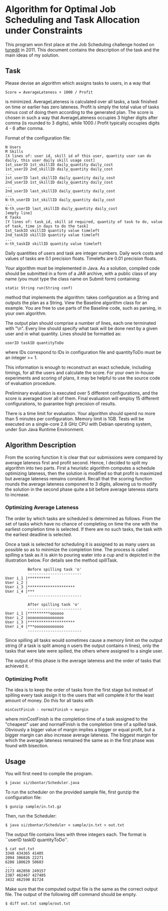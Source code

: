 Algorithm for Optimal Job Scheduling and Task Allocation under Constraints
==========================================================================

This program won first place at the Job Scheduling challenge hosted on
[tunedit](http://tunedit.org/challenge/job-scheduling) in 2011. This document
contains the description of the task and the main ideas of my solution.

Task
----

Please devise an algorithm which assigns tasks to users, in a way that

    Score = AverageLateness + 1000 / Profit

is minimized. AverageLateness is calculated over all tasks, a task
finished on time or earlier has zero lateness. Profit is simply the
total value of tasks minus cost of doing them according to the generated
plan. The score is chosen in such a way that AverageLateness occupies 3
higher digits after comma (is rounded to 3 digits), while 1000 / Profit
typically occupies digits 4 - 6 after comma.

Format of the configuration file:

    N Users
    M Skills
    [X lines of: user id, skill id of this user, quantity user can do daily, this user daily skill usage cost]
    1st_userID 1st_skillID daily_quantity daily_cost
    1st_userID 2nd_skillID daily_quantity daily_cost
    ...
    1st_userID last_skillID daily_quantity daily_cost
    2nd_userID 1st_skillID daily_quantity daily_cost
    ...
    2nd_userID last_skillID daily_quantity daily_cost
    ...
    N-th_userID 1st_skillID daily_quantity daily_cost
    ...
    N-th_userID last_skillID daily_quantity daily_cost
    [empty line]
    K Tasks
    [Y lines of: task_id, skill id required, quantity of task to do, value of task, time in days to do the task]
    1st_taskID skillID quantity value timeleft
    2nd_taskID skillID quantity value timeleft
    ...
    n-th_taskID skillID quantity value timeleft


Daily quantities of users and task are integer numbers. Daily work
costs and values of tasks are 0.1 precision floats. Timelefts are 0.01
precision floats.

Your algorithm must be implemented in Java. As a solution, compiled code
should be submitted in a form of a JAR archive, with a public class of
any name (you must type the class name on Submit form) containing:

    static String run(String conf)

method that implements the algorithm: takes configuration as a String and
outputs the plan as a String. View the Baseline algorithm class for an
example. You are free to use parts of the Baseline code, such as parsing,
in your own algorithm.

The output plan should comprise a number of lines, each one terminated
with "\n". Every line should specify what task will be done next by a
given user and in what quantity. Lines should be formatted as:

    userID taskID quantityToDo

where IDs correspond to IDs in configuration file and quantityToDo must
be an integer >= 1.

This information is enough to reconstruct an exact schedule, including
timings, for all the users and calculate the score. For your own in-house
experiments and scoring of plans, it may be helpful to use the source
code of evaluation procedure.

Preliminary evaluation is executed over 5 different configurations, and
the score is averaged over all of them. Final evaluation will employ 15
different configurations, to guarantee high precision of results.

There is a time limit for evaluation. Your algorithm should spend no
more than 5 minutes per configuration. Memory limit is 1GB. Tests will
be executed on a single-core 2.8 GHz CPU with Debian operating system,
under Sun Java Runtime Environment.


Algorithm Description
---------------------

From the scoring function it is clear that our submissions were compared
by average lateness first and profit second. Hence, I decided to split my
algorithm into two parts. First a heuristic algorithm computes a schedule
optimizing lateness, then the solution is modified so that profit is
maximized but average lateness remains constant. Recall that the scoring
function rounds the average lateness component to 3 digits, allowing us
to modify the solution in the second phase quite a bit before average
lateness starts to increase.

### Optimizing Average Lateness

The order by which tasks are scheduled is determined as follows. From
the set of tasks which have no chance of completing on time the one with
the earliest completion time is selected. If there are no such tasks,
the task with the earliest deadline is selected.

Once a task is selected for scheduling it is assigned to as many users
as possible so as to minimize the completion time. The process is called
spilling a task as it is akin to pouring water into a cup and is depicted
in the illustration below. For details see the method spillTask. 

              Before spilling task 'o'
              ------------------------
    User i_1 |**********
    User i_2 |
    User i_3 |*********************
    User i_4 |***
              ------------------------

              After spilling task 'o'
              ------------------------
    User i_1 |**********oooooo
    User i_2 |oooooooooooooooo
    User i_3 |*********************
    User i_4 |***ooooooooooooo
              ------------------------

Since spilling all tasks would sometimes cause a memory limit on the
output string (if a task is split among n users the output contains n
lines), only the tasks that were late were spilled, the others where
assigned to a single user.

The output of this phase is the average lateness and the order of tasks
that achieved it.

### Optimizing Profit

The idea is to keep the order of tasks from the first stage but instead
of spilling every task assign it to the users that will complete it for
the least amount of money. Do this for all tasks with 
    
    minCostFinish - normalFinish < margin

where minCostFinish is the completion time of a task assigned to the
"cheapest" user and normalFinish is the completion time of a spilled
task. Obviously a bigger value of margin implies a bigger or equal
profit, but a bigger margin can also increase average lateness. The
biggest margin for which the average lateness remained the same as in
the first phase was found with bisection.

Usage
-----

You will first need to compile the program.

	$ javac si/zbontar/Scheduler.java

To run the scheduler on the provided sample file, first gunzip the
configuration file:

	$ gunzip sample/in.txt.gz

Then, run the Scheduler:

	$ java si/zbontar/Scheduler < sample/in.txt > out.txt

The output file contains lines with three integers each. The format
is ``userID taskID quantityToDo''.

	$ cat out.txt
	3348 434365 41405
	2094 306026 22271
	6208 180629 50603
	...
	2173 462050 249157
	2387 462467 427405
	3432 462590 81724

Make sure that the computed output file is the same as the correct output file.
The output of the following diff command should be empty.

	$ diff out.txt sample/out.txt
